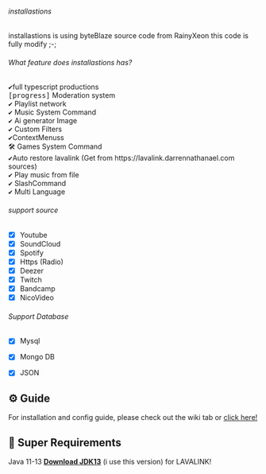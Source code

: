 <h6>installastions</h6> 
installastions is using byteBlaze source code from RainyXeon this code is fully modify ;-;
<h6>What feature does installastions has?</h6>
<kbd>✔</kbd>full typescript productions<br>
<kbd>[progress]</kbd> Moderation system<br>
<kbd>✔</kbd> Playlist network<br>
<kbd>✔</kbd>  Music System Command <br>
<kbd>✔</kbd> Ai generator Image<br>
<kbd>✔</kbd> Custom Filters<br>
<kbd>✔</kbd>ContextMenuss<br>
<kbd>🛠️</kbd> Games System Command<br>
<kbd>✔</kbd>Auto restore lavalink (Get from https://lavalink.darrennathanael.com sources)<br>
<kbd>✔</kbd> Play music from file<br>
<kbd>✔</kbd> SlashCommand<br>
<kbd>✔</kbd> Multi Language
</p>
<h6> support source</h6>

- [x] Youtube
- [x] SoundCloud
- [x] Spotify
- [x] Https (Radio)
- [x] Deezer
- [x] Twitch
- [x] Bandcamp
- [x] NicoVideo

<h6> Support Database </h6>

- [x] Mysql
- [x] Mongo DB
- [x] JSON


## ⚙️ Guide
For installation and config guide, please check out the wiki tab or [click here!](https://github.com/RainyXeon/Cylane/wiki)

## 🛑 Super Requirements

Java 11-13 **[Download JDK13](http://www.mediafire.com/file/m6gk7aoq96db8g0/file)** (i use this version) for LAVALINK!



